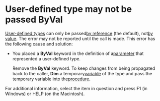 
# User-defined type may not be passed ByVal

[User-defined types](b8bdf64f-5920-1ae9-16d0-b26d09524a30.md) can only be passed[by reference](b8bdf64f-5920-1ae9-16d0-b26d09524a30.md) (the default), not[by value](b8bdf64f-5920-1ae9-16d0-b26d09524a30.md). The error may not be reported until the call is made. This error has the following cause and solution:



- You placed a  **ByVal** keyword in the definition of a[parameter](b8bdf64f-5920-1ae9-16d0-b26d09524a30.md) that represented a user-defined type.
    
    Remove the  **ByVal** keyword. To keep changes from being propagated back to the caller, **Dim** a temporary[variable](b8bdf64f-5920-1ae9-16d0-b26d09524a30.md) of the type and pass the temporary variable into the[procedure](b8bdf64f-5920-1ae9-16d0-b26d09524a30.md).
    

For additional information, select the item in question and press F1 (in Windows) or HELP (on the Macintosh).
